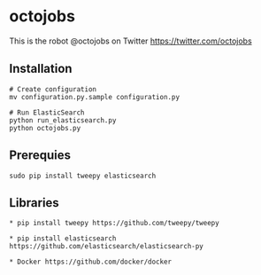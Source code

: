 octojobs
========

This is the robot @octojobs on Twitter
https://twitter.com/octojobs

Installation
------------
    # Create configuration
    mv configuration.py.sample configuration.py

    # Run ElasticSearch
    python run_elasticsearch.py
    python octojobs.py

Prerequies
----------
    sudo pip install tweepy elasticsearch

Libraries
---------
    * pip install tweepy https://github.com/tweepy/tweepy

    * pip install elasticsearch https://github.com/elasticsearch/elasticsearch-py

    * Docker https://github.com/docker/docker
